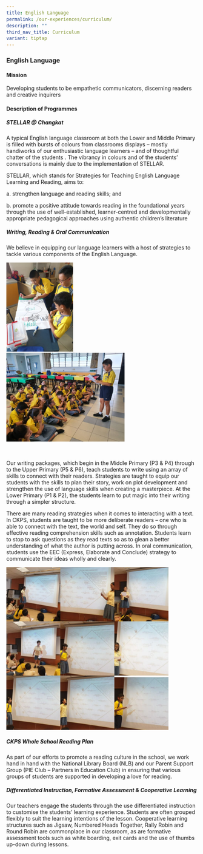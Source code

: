 ```yaml
---
title: English Language
permalink: /our-experiences/curriculum/
description: ""
third_nav_title: Curriculum
variant: tiptap
---
```

<h3><strong>English Language</strong></h3>
<h4><strong>Mission</strong></h4>
<p>Developing students to be empathetic communicators, discerning readers
and creative inquirers</p>
<h4><strong>Description of Programmes</strong></h4>
<h5><strong>STELLAR @ Changkat</strong></h5>
<p>A typical English language classroom at both the Lower and Middle Primary
is filled with bursts of colours from classrooms displays – mostly handiworks
of our enthusiastic language learners – and of thoughtful chatter of the
students . The vibrancy in colours and of the students’ conversations is
mainly due to the implementation of STELLAR.</p>
<p>STELLAR, which stands for Strategies for Teaching English Language Learning
and Reading, aims to:</p>
<p>a. strengthen language and reading skills; and</p>
<p>b. promote a positive attitude towards reading in the foundational years
through the use of well-established, learner-centred and developmentally
appropriate pedagogical approaches using authentic children’s literature</p>
<p></p>
<p></p>
<h5><strong>Writing, Reading &amp; Oral Communication</strong></h5>
<p>We believe in equipping our language learners with a host of strategies
to tackle various components of the English Language.</p>
<div class="isomer-image-wrapper">
<img style="width:35%" height="auto" width="100%" src="/images/OurExperiences/Curriculum/Eng/eng1a.jpg">
</div>
<div class="isomer-image-wrapper">
<img style="width:62%" height="auto" width="100%" src="/images/OurExperiences/Curriculum/Eng/eng2.jpg">
</div>
<p>
<br>
</p>
<p>Our writing packages, which begin in the Middle Primary (P3 &amp; P4)
through to the Upper Primary (P5 &amp; P6), teach students to write using
an array of skills to connect with their readers. Strategies are taught
to equip our students with the skills to plan their story, work on plot
development and strengthen the use of language skills when creating a masterpiece.
At the Lower Primary (P1 &amp; P2), the students learn to put magic into
their writing through a simpler structure.</p>
<p>There are many reading strategies when it comes to interacting with a
text. In CKPS, students are taught to be more deliberate readers – one
who is able to connect with the text, the world and self. They do so through
effective reading comprehension skills such as annotation. Students learn
to stop to ask questions as they read texts so as to glean a better understanding
of what the author is putting across. In oral communication, students use
the EEC (Express, Elaborate and Conclude) strategy to communicate their
ideas wholly and clearly.</p>
<p></p>
<div class="isomer-image-wrapper">
<img style="width:85%" height="auto" width="100%" src="/images/OurExperiences/Curriculum/Eng/eng3.jpg">
</div>
<p></p>
<h5><strong>CKPS Whole School Reading Plan</strong></h5>
<p>As part of our efforts to promote a reading culture in the school, we
work hand in hand with the National Library Board (NLB) and our Parent
Support Group (PIE Club – Partners in Education Club) in ensuring that
various groups of students are supported in developing a love for reading.</p>
<p></p>
<h5><strong>Differentiated Instruction, Formative Assessment &amp; Cooperative Learning</strong></h5>
<p>Our teachers engage the students through the use differentiated instruction
to customise the students’ learning experience. Students are often grouped
flexibly to suit the learning intentions of the lesson. Cooperative learning
structures such as Jigsaw, Numbered Heads Together, Rally Robin and Round
Robin are commonplace in our classroom, as are formative assessment tools
such as white boarding, exit cards and the use of thumbs up-down during
lessons.</p>
<h5></h5>
<p></p>